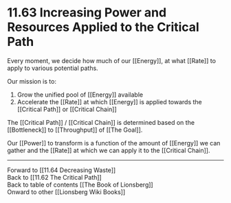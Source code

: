 # 11.63 Increasing Power and Resources Applied to the Critical Path

Every moment, we decide how much of our [[Energy]], at what [[Rate]] to apply to various potential paths.

Our mission is to: 
1. Grow the unified pool of [[Energy]] available  
2. Accelerate the [[Rate]] at which [[Energy]] is applied towards the [[Critical Path]] or [[Critical Chain]]  

The [[Critical Path]] / [[Critical Chain]] is determined based on the [[Bottleneck]] to [[Throughput]] of [[The Goal]].

Our [[Power]] to transform is a function of the amount of [[Energy]] we can gather and the [[Rate]] at which we can apply it to the [[Critical Chain]].

___

Forward to [[11.64 Decreasing Waste]]  
Back to [[11.62 The Critical Path]]  
Back to table of contents [[The Book of Lionsberg]]  
Onward to other [[Lionsberg Wiki Books]]  
